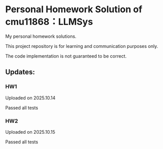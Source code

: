# Personal Homework Solution of cmu11868：LLMSys
My personal homework solutions.

This project repository is for learning and communication purposes only.

The code implementation is not guaranteed to be correct.
## Updates:
### HW1 
Uploaded on 2025.10.14

Passed all tests
### HW2
Uploaded on 2025.10.15

Passed all tests

